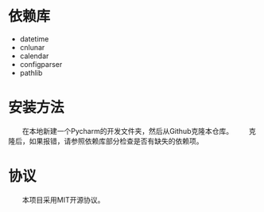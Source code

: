 # 依赖库
- datetime
- cnlunar
- calendar
- configparser
- pathlib

# 安装方法
&emsp;&emsp;在本地新建一个Pycharm的开发文件夹，然后从Github克隆本仓库。
&emsp;&emsp;克隆后，如果报错，请参照依赖库部分检查是否有缺失的依赖项。

# 协议
&emsp;&emsp;本项目采用MIT开源协议。